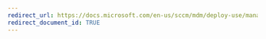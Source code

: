 ```yaml
---
redirect_url: https://docs.microsoft.com/en-us/sccm/mdm/deploy-use/manage-compliance-settings#Configuration items for devices managed without the System Center Configuration Manager client
redirect_document_id: TRUE
---
```

